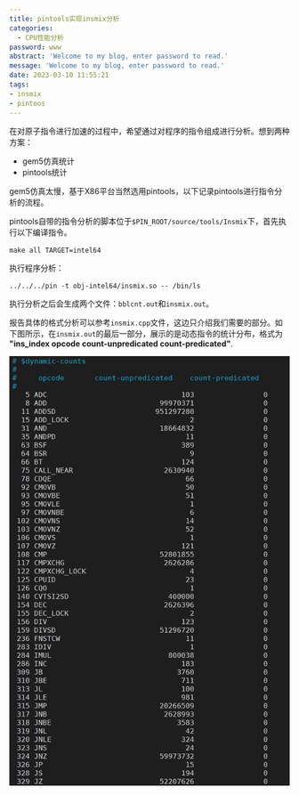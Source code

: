 ```yaml
---
title: pintools实现insmix分析
categories:
  - CPU性能分析
password: www
abstract: 'Welcome to my blog, enter password to read.'
message: 'Welcome to my blog, enter password to read.'
date: 2023-03-10 11:55:21
tags:
- insmix
- pintoos
---
```


在对原子指令进行加速的过程中，希望通过对程序的指令组成进行分析。想到两种方案：

- gem5仿真统计
- pintools统计

gem5仿真太慢，基于X86平台当然选用pintools，以下记录pintools进行指令分析的流程。

pintools自带的指令分析的脚本位于`$PIN_ROOT/source/tools/Insmix`下，首先执行以下编译指令。

```shell {.line-numbers}
make all TARGET=intel64
```

执行程序分析：

```shell {.line-numbers}
../../../pin -t obj-intel64/insmix.so -- /bin/ls
```

执行分析之后会生成两个文件：`bblcnt.out`和`insmix.out`。

报告具体的格式分析可以参考`insmix.cpp`文件，这边只介绍我们需要的部分。如下图所示，在`insmix.out`的最后一部分，展示的是动态指令的统计分布，格式为 **"ins_index opcode count-unpredicated count-predicated"**.

![](pintools实现insmix分析/2023-03-10-13-39-24.png)
